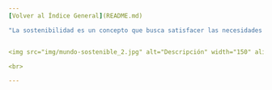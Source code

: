 ```yaml
---
[Volver al Índice General](README.md)

"La sostenibilidad es un concepto que busca satisfacer las necesidades del presente sin comprometer la capacidad de las generaciones futuras para satisfacer las suyas"


<img src="img/mundo-sostenible_2.jpg" alt="Descripción" width="150" align="left">

<br>

---
```


